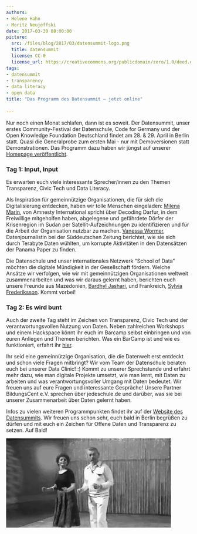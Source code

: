 ```yaml
---
authors: 
- Helene Hahn
- Moritz Neujeffski
date: 2017-03-30 08:00:00
picture:
  src: /files/blog/2017/03/datensummit-logo.png
  title: datensummit
  license: CC-0
  license_url: https://creativecommons.org/publicdomain/zero/1.0/deed.de
tags:
- datensummit
- transparency
- data literacy
- open data
title: "Das Programm des Datensummit – jetzt online"

--- 
```

Nur noch einen Monat schlafen, dann ist es soweit. Der Datensummit, unser erstes Community-Festival der Datenschule, Code for Germany und der Open Knowledge Foundation Deutschland findet am 28. & 29. April in Berlin statt. Quasi die Generalprobe zum ersten Mai - nur mit Demoversionen statt Demonstrationen. Das Programm dazu haben wir jüngst auf unserer [Homepage veröffentlicht](https://datensummit.de/). 


### Tag 1: Input, Input

Es erwarten euch viele interessante Sprecher/innen zu den Themen Transparenz, Civic Tech und Data Literacy. 

Als Inspiration für gemeinnützige Organisationen, die für sich die Digitalisierung entdecken, haben wir tolle Menschen eingeladen: [Milena Marin](https://datensummit.de/speaker/milena/), von Amnesty International spricht über Decoding Darfur, in dem Freiwillige mitgeholfen haben, abgelegene und gefährdete Dörfer der Krisenregion im Sudan per Satellit-Aufzeichnungen zu identifizieren und für die Arbeit der Organisation nutzbar zu machen. [Vanessa Wormer](https://datensummit.de/speaker/vanessa/), Datenjournalistin bei der Süddeutschen Zeitung berichtet, wie sie sich durch Terabyte Daten wühlten, um korrupte Aktivitäten in den Datensätzen der Panama Paper zu finden. 

Die Datenschule und unser internationales Netzwerk “School of Data” möchten die digitale Mündigkeit in der Gesellschaft fördern. Welche Ansätze wir verfolgen, wie wir mit gemeinnützigen Organisationen weltweit zusammenarbeiten und was wir daraus gelernt haben, berichten euch unsere Freunde aus Mazedonien, [Bardhyl Jashari](https://datensummit.de/speaker/bardhyl/), und Frankreich, [Sylvia Frederiksson](https://datensummit.de/speaker/sylvia/). Kommt vorbei!

### Tag 2: Es wird bunt
Auch der zweite Tag steht im Zeichen von Transparenz, Civic Tech und der verantwortungsvollen Nutzung von Daten. Neben zahlreichen Workshops und einem Hackspace könnt ihr euch im Barcamp selbst einbringen und von euren Anliegen und Themen berichten. Was ein BarCamp ist und wie es funktioniert, erfahrt ihr [hier](https://en.wikipedia.org/wiki/BarCamp).


Ihr seid eine gemeinnützige Organisation, die die Datenwelt erst entdeckt und schon viele Fragen mitbringt? Wir vom Team der Datenschule beraten euch bei unserer Data Clinic! :) Kommt zu unserer Sprechstunde und erfahrt mehr dazu, wie man digitale Projekte umsetzt, wie man lernt, mit Daten zu arbeiten und was verantwortungsvoller Umgang mit Daten bedeutet. Wir freuen uns auf eure Fragen und interessante Gespräche!
Unsere Partner BildungsCent e.V. sprechen über jedeschule.de und darüber, was sie bei unserer Zusammenarbeit über Daten gelernt haben. 

Infos zu vielen weiteren Programmpunkten findet ihr auf der [Website des Datensummits](https://datensummit.de/info/). Wir freuen uns schon sehr, euch bald in Berlin begrüßen zu dürfen und mit euch ein Zeichen für Offene Daten und Transparenz zu setzen. Auf Bald! 

![Party](/files/blog/2017/03/dance.gif)
